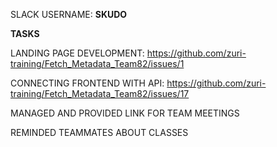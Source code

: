 SLACK USERNAME: **SKUDO**

**TASKS**

LANDING PAGE DEVELOPMENT: https://github.com/zuri-training/Fetch_Metadata_Team82/issues/1

CONNECTING FRONTEND WITH API: https://github.com/zuri-training/Fetch_Metadata_Team82/issues/17

MANAGED AND PROVIDED LINK FOR TEAM MEETINGS

REMINDED TEAMMATES ABOUT CLASSES
